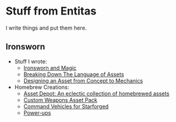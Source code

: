 # Stuff from Entitas

I write things and put them here.

## Ironsworn
- Stuff I wrote:
  - [Ironsworn and Magic](/ironsworn-magic.md)
  - [Breaking Down The Language of Assets](/asset-language.md)
  - [Designing an Asset from Concept to Mechanics](/asset-design.md)
- Homebrew Creations:
  - [Asset Depot: An eclectic collection of homebrewed assets](/asset-depot.md)
  - [Custom Weapons Asset Pack](/custom-weapons/index.md)
  - [Command Vehicles for Starforged](/command-vehicles.md)
  - [Power-ups](/powerups.md)